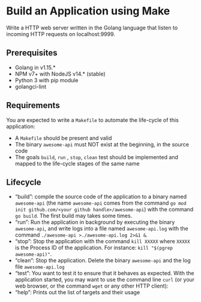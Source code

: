 # Build an Application using Make
Write a HTTP web server written in the Golang language that listen to incoming HTTP requests on localhost:9999.


## Prerequisites
- Golang in v1.15.*
- NPM v7+ with NodeJS v14.* (stable)
- Python 3 with pip module
- golangci-lint


## Requirements
You are expected to write a `Makefile` to automate the life-cycle of this application:
- A `Makefile` should be present and valid
- The binary `awesome-api` must NOT exist at the beginning, in the source code
- The goals `build`, `run` , `stop`, `clean` test should be implemented and mapped to the life-cycle stages of the same name


## Lifecycle
- “build”: compile the source code of the application to a binary named `awesome-api` (the name `awesome-api` comes from the command `go mod init github.com/<your github handle>/awesome-api`) with the command `go build`. The first build may takes some times.
- “run”: Run the application in background by executing the binary `awesome-api`, and write logs into a file named `awesome-api.log` with the command `./awesome-api >./awesome-api.log 2>&1 &`.
- “stop”: Stop the application with the command `kill XXXXX` where `XXXXX` is the Process ID of the application. For instance: `kill "$(pgrep awesome-api)"`.
- “clean”: Stop the application. Delete the binary `awesome-api` and the log file `awesome-api.log`
- “test”: You want to test it to ensure that it behaves as expected. With the application started, you may want to use the command line `curl` (or your web browser, or the command `wget` or any other HTTP client):
- “help”: Prints out the list of targets and their usage
